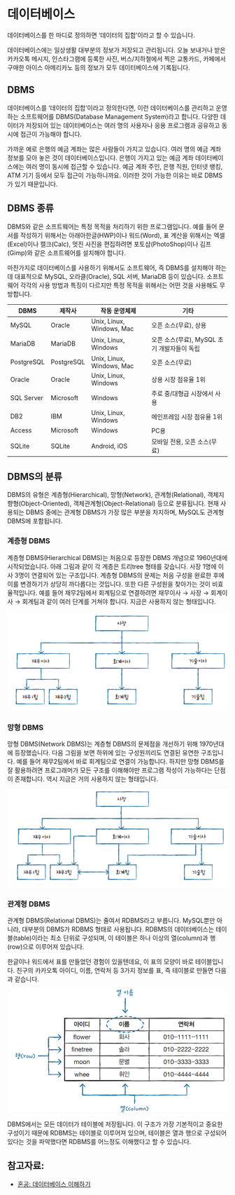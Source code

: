 # 데이터베이스
데이터베이스를 한 마디로 정의하면 ‘데이터의 집합’이라고 할 수 있습니다.

데이터베이스에는 일상생활 대부분의 정보가 저장되고 관리됩니다. 오늘 보내거나 받은 카카오톡 메시지, 인스타그램에 등록한 사진, 버스/지하철에서 찍은 교통카드, 카페에서 구매한 아이스 아메리카노 등의 정보가 모두 데이터베이스에 기록됩니다.

## DBMS
데이터베이스를 ‘데이터의 집합’이라고 정의한다면, 이런 데이터베이스를 관리하고 운영하는 소프트웨어를 DBMS(Database Management System)라고 합니다. 다양한 데이터가 저장되어 있는 데이터베이스는 여러 명의 사용자나 응용 프로그램과 공유하고 동시에 접근이 가능해야 합니다.

가까운 예로 은행의 예금 계좌는 많은 사람들이 가지고 있습니다. 여러 명의 예금 계좌 정보를 모아 놓은 것이 데이터베이스입니다. 은행이 가지고 있는 예금 계좌 데이터베이스에는 여러 명이 동시에 접근할 수 있습니다. 예금 계좌 주인, 은행 직원, 인터넷 뱅킹, ATM 기기 등에서 모두 접근이 가능하니까요. 이러한 것이 가능한 이유는 바로 DBMS가 있기 때문입니다.

## DBMS 종류
DBMS와 같은 소프트웨어는 특정 목적을 처리하기 위한 프로그램입니다. 예를 들어 문서를 작성하기 위해서는 아래아한글(HWP)이나 워드(Word), 표 계산을 위해서는 엑셀(Excel)이나 캘크(Calc), 멋진 사진을 편집하려면 포토샵(PhotoShop)이나 김프(Gimp)와 같은 소프트웨어를 설치해야 합니다.

마찬가지로 데이터베이스를 사용하기 위해서도 소프트웨어, 즉 DBMS를 설치해야 하는데 대표적으로 MySQL, 오라클(Oracle), SQL 서버, MariaDB 등이 있습니다. 소프트웨어 각각의 사용 방법과 특징이 다르지만 특정 목적을 위해서는 어떤 것을 사용해도 무방합니다.

| DBMS        | 제작사       | 작동 운영체제                  | 기타                                         |
|-------------|--------------|-------------------------------|----------------------------------------------|
| MySQL       | Oracle       | Unix, Linux, Windows, Mac      | 오픈 소스(무료), 상용                        |
| MariaDB     | MariaDB      | Unix, Linux, Windows           | 오픈 소스(무료), MySQL 초기 개발자들이 독립  |
| PostgreSQL  | PostgreSQL   | Unix, Linux, Windows, Mac      | 오픈 소스(무료)                             |
| Oracle      | Oracle       | Unix, Linux, Windows           | 상용 시장 점유율 1위                        |
| SQL Server  | Microsoft    | Windows                        | 주로 중/대형급 시장에서 사용                |
| DB2         | IBM          | Unix, Linux, Windows           | 메인프레임 시장 점유율 1위                  |
| Access      | Microsoft    | Windows                        | PC용                                        |
| SQLite      | SQLite       | Android, iOS                   | 모바일 전용, 오픈 소스(무료)                |

## DBMS의 분류
DBMS의 유형은 계층형(Hierarchical), 망형(Network), 관계형(Relational), 객체지향형(Object-Oriented), 객체관계형(Object-Relational) 등으로 분류됩니다. 현재 사용되는 DBMS 중에는 관계형 DBMS가 가장 많은 부분을 차지하며, MySQL도 관계형 DBMS에 포함됩니다. 

### 계층형 DBMS
계층형 DBMS(Hierarchical DBMS)는 처음으로 등장한 DBMS 개념으로 1960년대에 시작되었습니다. 아래 그림과 같이 각 계층은 트리tree 형태를 갖습니다. 사장 1명에 이사 3명이 연결되어 있는 구조입니다. 계층형 DBMS의 문제는 처음 구성을 완료한 후에 이를 변경하기가 상당히 까다롭다는 것입니다. 또한 다른 구성원을 찾아가는 것이 비효율적입니다. 예를 들어 재무2팀에서 회계팀으로 연결하려면 재무이사 → 사장 → 회계이사 → 회계팀과 같이 여러 단계를 거쳐야 합니다. 지금은 사용하지 않는 형태입니다.

![DataBaseSample01](DataBaseSample01.png)

### 망형 DBMS
망형 DBMS(Network DBMS)는 계층형 DBMS의 문제점을 개선하기 위해 1970년대에 등장했습니다. 다음 그림을 보면 하위에 있는 구성원끼리도 연결된 유연한 구조입니다. 예를 들어 재무2팀에서 바로 회계팀으로 연결이 가능합니다. 하지만 망형 DBMS를 잘 활용하려면 프로그래머가 모든 구조를 이해해야만 프로그램 작성이 가능하다는 단점이 존재합니다. 역시 지금은 거의 사용하지 않는 형태입니다.

![DataBaseSample02](DataBaseSample02.png)

### 관계형 DBMS
관계형 DBMS(Relational DBMS)는 줄여서 RDBMS라고 부릅니다. MySQL뿐만 아니라, 대부분의 DBMS가 RDBMS 형태로 사용됩니다. RDBMS의 데이터베이스는 테이블(table)이라는 최소 단위로 구성되며, 이 테이블은 하나 이상의 열(column)과 행(row)으로 이루어져 있습니다.

한글이나 워드에서 표를 만들었던 경험이 있을텐데요, 이 표의 모양이 바로 테이블입니다. 친구의 카카오톡 아이디, 이름, 연락처 등 3가지 정보를 표, 즉 테이블로 만들면 다음과 같습니다.

![DataBaseSample03](DataBaseSample03.png)

DBMS에서는 모든 데이터가 테이블에 저장됩니다. 이 구조가 가장 기본적이고 중요한 구성이기 때문에 RDBMS는 테이블로 이루어져 있으며, 테이블은 열과 행으로 구성되어 있다는 것을 파악했다면 RDBMS를 어느정도 이해했다고 할 수 있습니다.

## 참고자료:
* [혼공: 데이터베이스 이해하기](https://hongong.hanbit.co.kr/%eb%8d%b0%ec%9d%b4%ed%84%b0%eb%b2%a0%ec%9d%b4%ec%8a%a4-%ec%9d%b4%ed%95%b4%ed%95%98%ea%b8%b0-databasedb-dbms-sql%ec%9d%98-%ea%b0%9c%eb%85%90/)